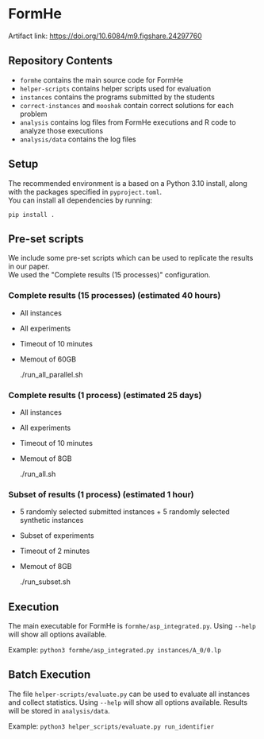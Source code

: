 # FormHe

Artifact link: https://doi.org/10.6084/m9.figshare.24297760

## Repository Contents

- `formhe` contains the main source code for FormHe
- `helper-scripts` contains helper scripts used for evaluation
- `instances` contains the programs submitted by the students
- `correct-instances` and `mooshak` contain correct solutions for each problem
- `analysis` contains log files from FormHe executions and R code to analyze those executions
- `analysis/data` contains the log files

## Setup

The recommended environment is a based on a Python 3.10 install, along with the packages specified in `pyproject.toml`.  
You can install all dependencies by running:

    pip install .

## Pre-set scripts

We include some pre-set scripts which can be used to replicate the results in our paper.  
We used the "Complete results (15 processes)" configuration.

### Complete results (15 processes) (estimated 40 hours)
- All instances
- All experiments
- Timeout of 10 minutes
- Memout of 60GB


    ./run_all_parallel.sh

### Complete results (1 process) (estimated 25 days)
- All instances
- All experiments
- Timeout of 10 minutes
- Memout of 8GB


    ./run_all.sh

### Subset of results (1 process) (estimated 1 hour)
- 5 randomly selected submitted instances + 5 randomly selected synthetic instances
- Subset of experiments
- Timeout of 2 minutes
- Memout of 8GB


    ./run_subset.sh

## Execution
The main executable for FormHe is `formhe/asp_integrated.py`. Using `--help` will show all options available.

Example: `python3 formhe/asp_integrated.py instances/A_0/0.lp`

## Batch Execution

The file `helper-scripts/evaluate.py` can be used to evaluate all instances and collect statistics. Using `--help` will show all options available.
Results will be stored in `analysis/data`.

Example: `python3 helper_scripts/evaluate.py run_identifier`